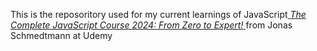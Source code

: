 This is the reposoritory used for my current learnings of JavaScript[ _The Complete JavaScript Course 2024: From Zero to Expert!_ ]([url](https://www.udemy.com/course/the-complete-javascript-course/?couponCode=MTST7102224A2)) from Jonas Schmedtmann at Udemy
